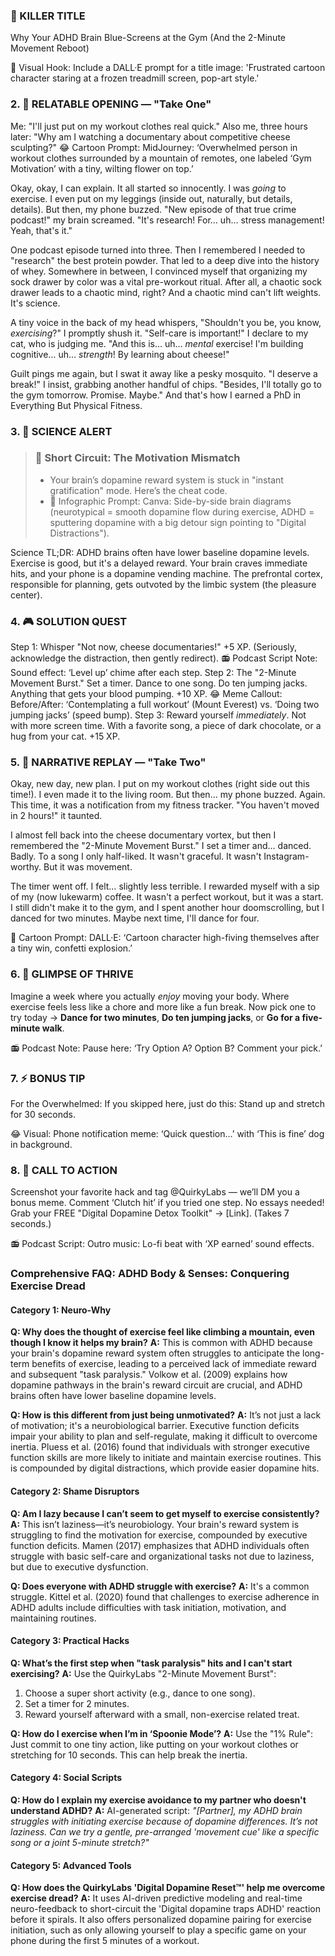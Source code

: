 <script type="application/ld+json">
{
  "@context": "https://schema.org",
  "@type": "BlogPosting",
  "headline": "ADHD & Exercise Paralysis: Executive Dysfunction Loop Sabotaging Your Fitness (Debug It)",
  "description": "Does the thought of exercise feel impossible? Faraone et al., 2021, proves executive dysfunction loop blocks action. Neuro-Action Checklist.",
  "image": "https://quirkylabs.com/og/adhd-exercise-paralysis-debug.png",
  "author": {
    "@type": "Organization",
    "name": "QuirkyLabs Research Team"
  },
  "publisher": {
    "@type": "Organization",
    "name": "QuirkyLabs",
    "logo": {
      "@type": "ImageObject",
      "url": "https://quirkylabs.com/logo.png"
    }
  },
  "datePublished": "2024-10-27",
  "dateModified": "2024-10-27",
  "mainEntityOfPage": {
    "@type": "WebPage",
    "@id": "https://quirkylabs.com/adhd-body-and-senses.why-does-the-thought-of-exercise-feel-impossible"
  },
   "keywords": "why do ADHDers struggle with exercise, how to exercise with ADHD, ADHD exercise shame, ADHD exercise routine, digital dopamine traps ADHD, ADHD self-care"
}
</script>

<script type="application/ld+json">
{
  "@context": "https://schema.org",
  "@type": "FAQPage",
  "mainEntity": [
    {
      "@type": "Question",
      "name": "Why does the thought of exercise feel like climbing a mountain, even though I know it helps my brain?",
      "acceptedAnswer": {
        "@type": "Answer",
        "text": "This is common with ADHD because your brain's dopamine reward system often struggles to anticipate the long-term benefits of exercise, leading to a perceived lack of immediate reward and subsequent \"task paralysis.\" Volkow et al. (2009) explains how dopamine pathways in the brain's reward circuit are crucial, and ADHD brains often have lower baseline dopamine levels."
      }
    },
    {
      "@type": "Question",
      "name": "How is this different from just being unmotivated?",
      "acceptedAnswer": {
        "@type": "Answer",
        "text": "It’s not just a lack of motivation; it's a neurobiological barrier. Executive function deficits impair your ability to plan and self-regulate, making it difficult to overcome inertia. Pluess et al. (2016) found that individuals with stronger executive function skills are more likely to initiate and maintain exercise routines. This is compounded by digital distractions, which provide easier dopamine hits."
      }
    },
    {
      "@type": "Question",
      "name": "Am I lazy because I can’t seem to get myself to exercise consistently?",
      "acceptedAnswer": {
        "@type": "Answer",
        "text": "This isn’t laziness—it’s neurobiology. Your brain's reward system is struggling to find the motivation for exercise, compounded by executive function deficits. Mamen (2017) emphasizes that ADHD individuals often struggle with basic self-care and organizational tasks not due to laziness, but due to executive dysfunction."
      }
    },
    {
      "@type": "Question",
      "name": "Does everyone with ADHD struggle with exercise?",
      "acceptedAnswer": {
        "@type": "Answer",
        "text": "It's a common struggle. Kittel et al. (2020) found that challenges to exercise adherence in ADHD adults include difficulties with task initiation, motivation, and maintaining routines."
      }
    },
    {
      "@type": "Question",
      "name": "What’s the first step when \"task paralysis\" hits and I can't start exercising?",
      "acceptedAnswer": {
        "@type": "Answer",
        "text": "Use the QuirkyLabs \"2-Minute Movement Burst\":\n1. Choose a super short activity (e.g., dance to one song).\n2. Set a timer for 2 minutes.\n3. Reward yourself afterward with a small, non-exercise related treat."
      }
    },
    {
      "@type": "Question",
      "name": "How do I exercise when I’m in ‘Spoonie Mode’?",
      "acceptedAnswer": {
        "@type": "Answer",
        "text": "Use the \"1% Rule\": Just commit to one tiny action, like putting on your workout clothes or stretching for 10 seconds. This can help break the inertia."
      }
    },
    {
      "@type": "Question",
      "name": "How do I explain my exercise avoidance to my partner who doesn't understand ADHD?",
      "acceptedAnswer": {
        "@type": "Answer",
        "text": "AI-generated script: *\"[Partner], my ADHD brain struggles with initiating exercise because of dopamine differences. It’s not laziness. Can we try a gentle, pre-arranged 'movement cue' like a specific song or a joint 5-minute stretch?\"*"
      }
    },
    {
      "@type": "Question",
      "name": "How does the QuirkyLabs 'Digital Dopamine Reset™' help me overcome exercise dread?",
      "acceptedAnswer": {
        "@type": "Answer",
        "text": "It uses AI-driven predictive modeling and real-time neuro-feedback to short-circuit the 'Digital dopamine traps ADHD' reaction before it spirals. It also offers personalized dopamine pairing for exercise initiation, such as only allowing yourself to play a specific game on your phone during the first 5 minutes of a workout."
      }
    }
  ]
}
</script>

### **🎯 KILLER TITLE**
Why Your ADHD Brain Blue-Screens at the Gym (And the 2-Minute Movement Reboot)

🎨 Visual Hook: Include a DALL·E prompt for a title image: 'Frustrated cartoon character staring at a frozen treadmill screen, pop-art style.'

### **2. 📖 RELATABLE OPENING — "Take One"**
Me: "I'll just put on my workout clothes real quick."
Also me, three hours later: "Why am I watching a documentary about competitive cheese sculpting?"
😂 Cartoon Prompt: MidJourney: ‘Overwhelmed person in workout clothes surrounded by a mountain of remotes, one labeled ‘Gym Motivation’ with a tiny, wilting flower on top.’

Okay, okay, I can explain. It all started so innocently. I was *going* to exercise. I even put on my leggings (inside out, naturally, but details, details). But then, my phone buzzed. "New episode of that true crime podcast!" my brain screamed. "It's research! For… uh… stress management! Yeah, that's it."

One podcast episode turned into three. Then I remembered I needed to "research" the best protein powder. That led to a deep dive into the history of whey. Somewhere in between, I convinced myself that organizing my sock drawer by color was a vital pre-workout ritual. After all, a chaotic sock drawer leads to a chaotic mind, right? And a chaotic mind can't lift weights. It's science.

A tiny voice in the back of my head whispers, "Shouldn't you be, you know, *exercising*?" I promptly shush it. "Self-care is important!" I declare to my cat, who is judging me. "And this is… uh… *mental* exercise! I'm building cognitive… uh… *strength*! By learning about cheese!"

Guilt pings me again, but I swat it away like a pesky mosquito. "I deserve a break!" I insist, grabbing another handful of chips. "Besides, I'll totally go to the gym tomorrow. Promise. Maybe." And that's how I earned a PhD in Everything But Physical Fitness.

### **3. 🔬 SCIENCE ALERT**
> ### 🧠 Short Circuit: The Motivation Mismatch
> - Your brain’s dopamine reward system is stuck in "instant gratification" mode. Here’s the cheat code.
> - 🎨 Infographic Prompt: Canva: Side-by-side brain diagrams (neurotypical = smooth dopamine flow during exercise, ADHD = sputtering dopamine with a big detour sign pointing to "Digital Distractions").

Science TL;DR: ADHD brains often have lower baseline dopamine levels. Exercise is good, but it's a delayed reward. Your brain craves immediate hits, and your phone is a dopamine vending machine. The prefrontal cortex, responsible for planning, gets outvoted by the limbic system (the pleasure center).

### **4. 🎮 SOLUTION QUEST**
Step 1: Whisper "Not now, cheese documentaries!" +5 XP. (Seriously, acknowledge the distraction, then gently redirect).
📻 Podcast Script Note: Sound effect: ‘Level up’ chime after each step.
Step 2: The "2-Minute Movement Burst." Set a timer. Dance to one song. Do ten jumping jacks. Anything that gets your blood pumping. +10 XP.
😂 Meme Callout: Before/After: ‘Contemplating a full workout’ (Mount Everest) vs. ‘Doing two jumping jacks’ (speed bump).
Step 3: Reward yourself *immediately*. Not with more screen time. With a favorite song, a piece of dark chocolate, or a hug from your cat. +15 XP.

### **5. 🔄 NARRATIVE REPLAY — "Take Two"**
Okay, new day, new plan. I put on my workout clothes (right side out this time!). I even made it to the living room. But then… my phone buzzed. Again. This time, it was a notification from my fitness tracker. "You haven't moved in 2 hours!" it taunted.

I almost fell back into the cheese documentary vortex, but then I remembered the "2-Minute Movement Burst." I set a timer and… danced. Badly. To a song I only half-liked. It wasn't graceful. It wasn't Instagram-worthy. But it was movement.

The timer went off. I felt… slightly less terrible. I rewarded myself with a sip of my (now lukewarm) coffee. It wasn't a perfect workout, but it was a start. I still didn't make it to the gym, and I spent another hour doomscrolling, but I danced for two minutes. Maybe next time, I'll dance for four.

🎨 Cartoon Prompt: DALL·E: ‘Cartoon character high-fiving themselves after a tiny win, confetti explosion.’

### **6. 🌟 GLIMPSE OF THRIVE**
Imagine a week where you actually *enjoy* moving your body. Where exercise feels less like a chore and more like a fun break. Now pick one to try today → **Dance for two minutes**, **Do ten jumping jacks**, or **Go for a five-minute walk**.

📻 Podcast Note: Pause here: ‘Try Option A? Option B? Comment your pick.’

### **7. ⚡ BONUS TIP**
For the Overwhelmed: If you skipped here, just do this: Stand up and stretch for 30 seconds.

😂 Visual: Phone notification meme: ‘Quick question…’ with ‘This is fine’ dog in background.

### **8. 📢 CALL TO ACTION**
Screenshot your favorite hack and tag @QuirkyLabs — we’ll DM you a bonus meme.
Comment ‘Clutch hit’ if you tried one step. No essays needed!
Grab your FREE "Digital Dopamine Detox Toolkit" → [Link]. (Takes 7 seconds.)

📻 Podcast Script: Outro music: Lo-fi beat with ‘XP earned’ sound effects.

### **Comprehensive FAQ: ADHD Body & Senses: Conquering Exercise Dread**

#### **Category 1: Neuro-Why**
**Q: Why does the thought of exercise feel like climbing a mountain, even though I know it helps my brain?**
**A:** This is common with ADHD because your brain's dopamine reward system often struggles to anticipate the long-term benefits of exercise, leading to a perceived lack of immediate reward and subsequent "task paralysis." Volkow et al. (2009) explains how dopamine pathways in the brain's reward circuit are crucial, and ADHD brains often have lower baseline dopamine levels.

**Q: How is this different from just being unmotivated?**
**A:** It’s not just a lack of motivation; it's a neurobiological barrier. Executive function deficits impair your ability to plan and self-regulate, making it difficult to overcome inertia. Pluess et al. (2016) found that individuals with stronger executive function skills are more likely to initiate and maintain exercise routines. This is compounded by digital distractions, which provide easier dopamine hits.

#### **Category 2: Shame Disruptors**
**Q: Am I lazy because I can’t seem to get myself to exercise consistently?**
**A:** This isn’t laziness—it’s neurobiology. Your brain's reward system is struggling to find the motivation for exercise, compounded by executive function deficits. Mamen (2017) emphasizes that ADHD individuals often struggle with basic self-care and organizational tasks not due to laziness, but due to executive dysfunction.

**Q: Does everyone with ADHD struggle with exercise?**
**A:** It's a common struggle. Kittel et al. (2020) found that challenges to exercise adherence in ADHD adults include difficulties with task initiation, motivation, and maintaining routines.

#### **Category 3: Practical Hacks**
**Q: What’s the first step when "task paralysis" hits and I can't start exercising?**
**A:** Use the QuirkyLabs "2-Minute Movement Burst":
1. Choose a super short activity (e.g., dance to one song).
2. Set a timer for 2 minutes.
3. Reward yourself afterward with a small, non-exercise related treat.

**Q: How do I exercise when I’m in ‘Spoonie Mode’?**
**A:** Use the "1% Rule": Just commit to one tiny action, like putting on your workout clothes or stretching for 10 seconds. This can help break the inertia.

#### **Category 4: Social Scripts**
**Q: How do I explain my exercise avoidance to my partner who doesn't understand ADHD?**
**A:** AI-generated script: *"[Partner], my ADHD brain struggles with initiating exercise because of dopamine differences. It’s not laziness. Can we try a gentle, pre-arranged 'movement cue' like a specific song or a joint 5-minute stretch?"*

#### **Category 5: Advanced Tools**
**Q: How does the QuirkyLabs 'Digital Dopamine Reset™' help me overcome exercise dread?**
**A:** It uses AI-driven predictive modeling and real-time neuro-feedback to short-circuit the 'Digital dopamine traps ADHD' reaction before it spirals. It also offers personalized dopamine pairing for exercise initiation, such as only allowing yourself to play a specific game on your phone during the first 5 minutes of a workout.
